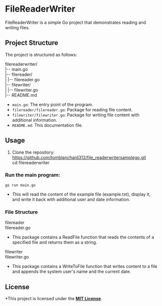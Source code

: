 # FileReaderWriter  

FileReaderWriter is a simple Go project that demonstrates reading and writing files.  

## Project Structure  

The project is structured as follows:  

filereaderwriter/  
|-- main.go  
|-- filereader/  
| |-- filereader.go  
|-- filewriter/  
| |-- filewriter.go  
|-- README.md  


- `main.go`: The entry point of the program.    
- `filereader/filereader.go`: Package for reading file content.  
- `filewriter/filewriter.go`: Package for writing file content with additional information.  
- `README.md`: This documentation file.  

## Usage  

1. Clone the repository:
	https://github.com/tomblanchard312/file_readerwritersamplego.git  
	cd filereaderwriter

### Run the main program:  

	go run main.go
* This will read the content of the example file (example.txt), display it, and write it back with additional user and date information.  

### File Structure  
filereader  
filereader.go  
* This package contains a ReadFile function that reads the contents of a specified file and returns them as a string.  

filewriter  
filewriter.go  
* This package contains a WriteToFile function that writes content to a file and appends the system user's name and the current date.  


## License  
*This project is licensed under the **[MIT License](https://mit-license.org/)**.
